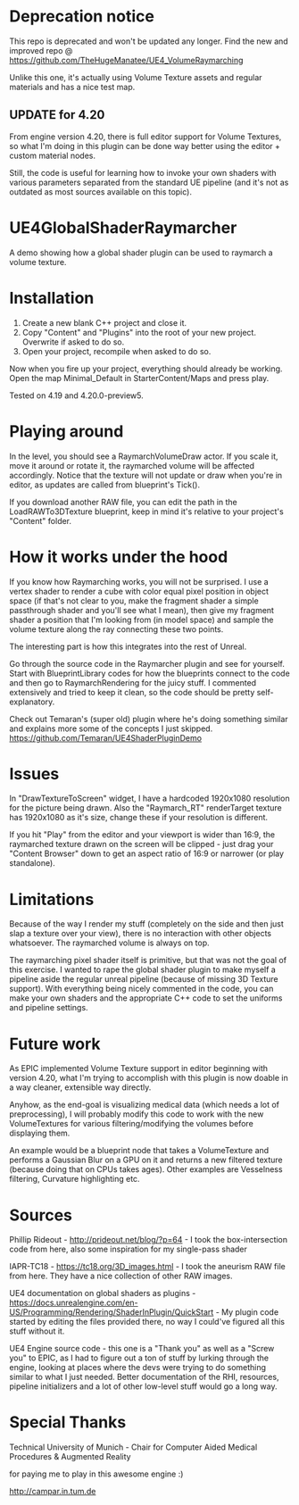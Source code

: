 # Deprecation notice
This repo is deprecated and won't be updated any longer. Find the new and improved repo @ https://github.com/TheHugeManatee/UE4_VolumeRaymarching

Unlike this one, it's actually using Volume Texture assets and regular materials and has a nice test map.




## UPDATE for 4.20
From engine version 4.20, there is full editor support for Volume Textures, so what I'm doing in this plugin can be done way better using the editor + custom material nodes.
 
Still, the code is useful for learning how to invoke your own shaders with various parameters separated from the standard UE pipeline (and it's not as outdated as most sources available on this topic).

# UE4GlobalShaderRaymarcher

A demo showing how a global shader plugin can be used to raymarch a volume texture.


# Installation 
1) Create a new blank C++ project and close it.
2) Copy "Content" and "Plugins" into the root of your new project. Overwrite if asked to do so.
4) Open your project, recompile when asked to do so.

Now when you fire up your project, everything should already be working. Open the map Minimal_Default in StarterContent/Maps and press play.

Tested on 4.19 and 4.20.0-preview5.

# Playing around
In the level, you should see a RaymarchVolumeDraw actor. If you scale it, move it around or rotate it, the raymarched volume will be affected accordingly. Notice that the texture will not update or draw when you're in editor, as updates are called from blueprint's Tick().

If you download another RAW file, you can edit the path in the LoadRAWTo3DTexture blueprint, keep in mind it's relative to your project's "Content" folder.

# How it works under the hood

If you know how Raymarching works, you will not be surprised. I use a vertex shader to render a cube with color equal pixel position in object space (if that's not clear to you, make the fragment shader a simple passthrough shader and you'll see what I mean), then give my fragment shader a position that I'm looking from (in model space) and sample the volume texture along the ray connecting these two points.

The interesting part is how this integrates into the rest of Unreal.

Go through the source code in the Raymarcher plugin and see for yourself. Start with BlueprintLibrary codes for how the blueprints connect to the code and then go to RaymarchRendering for the juicy stuff. I commented extensively and tried to keep it clean, so the code should be pretty self-explanatory.

Check out Temaran's (super old) plugin where he's doing something similar and explains more some of the concepts I just skipped.
https://github.com/Temaran/UE4ShaderPluginDemo

# Issues
In "DrawTextureToScreen" widget, I have a hardcoded 1920x1080 resolution for the picture being drawn. Also the "Raymarch_RT" renderTarget texture has 1920x1080 as it's size, change these if your resolution is different.

If you hit "Play" from the editor and your viewport is wider than 16:9, the raymarched texture drawn on the screen will be clipped - just drag your "Content Browser" down to get an aspect ratio of 16:9 or narrower (or play standalone).

# Limitations
Because of the way I render my stuff (completely on the side and then just slap a texture over your view), there is no interaction with other objects whatsoever. The raymarched volume is always on top.

The raymarching pixel shader itself is primitive, but that was not the goal of this exercise. I wanted to rape the global shader plugin to make myself a pipeline aside the regular unreal pipeline (because of missing 3D Texture support). With everything being nicely commented in the code, you can make your own shaders and the appropriate C++ code to set the uniforms and pipeline settings.

# Future work
As EPIC implemented Volume Texture support in editor beginning with version 4.20, what I'm trying to accomplish with this plugin is now doable in a way cleaner, extensible way directly.

Anyhow, as the end-goal is visualizing medical data (which needs a lot of preprocessing), I will probably modify this code to work with the new VolumeTextures for various filtering/modifying the volumes before displaying them. 

An example would be a blueprint node that takes a VolumeTexture and performs a Gaussian Blur on a GPU on it and returns a new filtered texture (because doing that on CPUs takes ages). Other examples are Vesselness filtering, Curvature highlighting etc.  

# Sources

Phillip Rideout - http://prideout.net/blog/?p=64 - I took the box-intersection code from here, also some inspiration for my single-pass shader

IAPR-TC18 - https://tc18.org/3D_images.html - I took the aneurism RAW file from here. They have a nice collection of other RAW images.

UE4 documentation on global shaders as plugins - https://docs.unrealengine.com/en-US/Programming/Rendering/ShaderInPlugin/QuickStart - My plugin code started by editing the files provided there, no way I could've figured all this stuff without it.

UE4 Engine source code - this one is a "Thank you" as well as a "Screw you" to EPIC, as I had to figure out a ton of stuff by lurking through the engine, looking at places where the devs were trying to do something similar to what I just needed. Better documentation of the RHI, resources, pipeline initializers and a lot of other low-level stuff would go a long way.

# Special Thanks
Technical University of Munich - Chair for Computer Aided Medical Procedures & Augmented Reality
 
for paying me to play in this awesome engine :)

http://campar.in.tum.de
